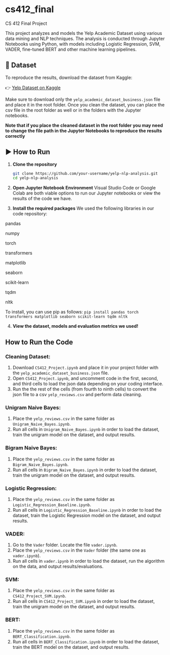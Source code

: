 # cs412_final
CS 412 Final Project

This project analyzes and models the Yelp Academic Dataset using various data mining and NLP techniques. The analysis is conducted through Jupyter Notebooks using Python, with models including Logistic Regression, SVM, VADER, fine-tuned BERT and other machine learning pipelines.

## 📁 Dataset

To reproduce the results, download the dataset from Kaggle:

👉 [Yelp Dataset on Kaggle](https://www.kaggle.com/datasets/yelp-dataset/yelp-dataset/data?select=yelp_academic_dataset_business.json)

Make sure to download only the `yelp_academic_dataset_business.json` file and place it in the root folder. Once you clean the dataset, you can place the csv file in the root folder as well or in the folders with the Jupyter notebooks. 

**Note that if you place the cleaned dataset in the root folder you may need to change the file path in the Jupyter Notebooks to reproduce the results correctly**

## ▶️ How to Run

1. **Clone the repository**
   ```bash
   git clone https://github.com/your-username/yelp-nlp-analysis.git
   cd yelp-nlp-analysis

2. **Open Jupyter Notebook Environment**
   Visual Studio Code or Google Colab are both viable options to run our Jupyter notebooks or view the results of the code we have.

3. **Install the required packages**
  We used the following libraries in our code repository:

pandas

numpy

torch

transformers

matplotlib

seaborn

scikit-learn

tqdm

nltk

To install, you can use pip as follows:
`pip install pandas torch transformers matplotlib seaborn scikit-learn tqdm nltk`

4. **View the dataset, models and evaluation metrics we used!**

## How to Run the Code
### Cleaning Dataset:
1) Download `CS412_Project.ipynb` and place it in your project folder with the `yelp_academic_dataset_business.json` file.
2) Open `CS412_Project.ipynb`, and uncomment code in the first, second, and third cells to load the json data depending on your coding interface.
3) Run the the rest of the cells (from fourth to ninth cells) to convert the json file to a csv `yelp_reviews.csv` and perform data cleaning.

### Unigram Naive Bayes:
1) Place the `yelp_reviews.csv` in the same folder as `Unigram_Naive_Bayes.ipynb`.
2) Run all cells in `Unigram_Naive_Bayes.ipynb` in order to load the dataset, train the unigram model on the dataset, and output results.

### Bigram Naive Bayes:
1) Place the `yelp_reviews.csv` in the same folder as `Bigram_Naive_Bayes.ipynb`.
2) Run all cells in `Bigram_Naive_Bayes.ipynb` in order to load the dataset, train the unigram model on the dataset, and output results.

### Logistic Regression:
1) Place the `yelp_reviews.csv` in the same folder as `Logistic_Regression_Baseline.ipynb`.
2) Run all cells in `Logistic_Regression_Baseline.ipynb` in order to load the dataset, train the Logistic Regression model on the dataset, and output results.

### VADER:
1) Go to the `Vader` folder. Locate the file `vader.ipynb`.
2) Place the `yelp_reviews.csv` in the `Vader` folder (the same one as `vader.ipynb`).
3) Run all cells in `vader.ipynb` in order to load the dataset, run the algorithm on the data, and output results/evaluations.

### SVM:
1) Place the `yelp_reviews.csv` in the same folder as `CS412_Project_SVM.ipynb`.
2) Run all cells in `CS412_Project_SVM.ipynb` in order to load the dataset, train the unigram model on the dataset, and output results.

### BERT:
1) Place the `yelp_reviews.csv` in the same folder as `BERT_Classification.ipynb`.
2) Run all cells in `BERT_Classification.ipynb` in order to load the dataset, train the BERT model on the dataset, and output results.
